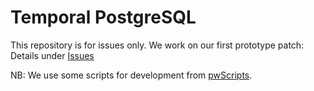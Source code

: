 # Temporal PostgreSQL

This repository is for issues only. 
We work on our first prototype patch: Details under [Issues](https://github.com/Piiit/tpg/issues)

NB: We use some scripts for development from [pwScripts](https://github.com/Piiit/pwScripts).
